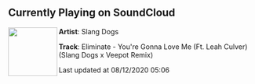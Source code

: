 ## Currently Playing on SoundCloud

[<img align="left" width="100" src="https://i1.sndcdn.com/artworks-9nXmyxtj7AQsP3EI-DwF4eA-t50x50.jpg">](https://soundcloud.com/slangdogs/love-me-sd-x-veepot?in=veepot/sets/eliminate-youre-gonna-love-me)

**Artist**: Slang Dogs 

**Track**: Eliminate - You're Gonna Love Me (Ft. Leah Culver) (Slang Dogs x Veepot Remix)

Last updated at 08/12/2020 05:06
